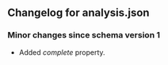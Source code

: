 ## Changelog for analysis.json

### Minor changes since schema version 1
* Added *complete* property.
